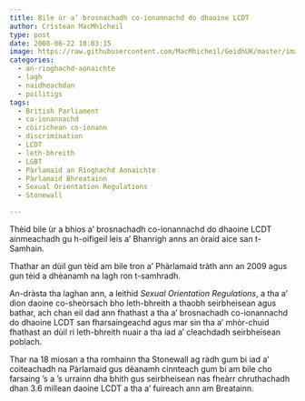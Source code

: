 ```yaml
---
title: Bile ùr a’ brosnachadh co-ionannachd do dhaoine LCDT
author: Crìstean MacMhìcheil
type: post
date: 2008-06-22 18:03:15
image: https://raw.githubusercontent.com/MacMhicheil/GeidhUK/master/images/2008-06-22-bile-ur-a-brosnachadh-co-ionannachd-do-dhaoine-lcdt.jpg
categories:
  - an-rioghachd-aonaichte
  - lagh
  - naidheachdan
  - poilitigs
tags:
  - British Parliament
  - co-ionannachd
  - còirichean co-ionann
  - discrimination
  - LCDT
  - leth-bhreith
  - LGBT
  - Pàrlamaid an Rìoghachd Aonaichte
  - Pàrlamaid Bhreatainn
  - Sexual Orientation Regulations
  - Stonewall

---
```

Thèid bile ùr a bhios a&#8217; brosnachadh co-ionannachd do dhaoine LCDT ainmeachadh gu h-oifigeil leis a&#8217; Bhanrigh anns an òraid aice san t-Samhain.

<!--more-->

Thathar an dùil gun tèid am bile tron a&#8217; Phàrlamaid tràth ann an 2009 agus gun tèid a dhèanamh na lagh ron t-samhradh.

An-dràsta tha laghan ann, a leithid _Sexual Orientation Regulations_, a tha a&#8217; dìon daoine co-sheòrsach bho leth-bhreith a thaobh seirbheisean agus bathar, ach chan eil dad ann fhathast a tha a&#8217; brosnachadh co-ionannachd do dhaoine LCDT san fharsaingeachd agus mar sin tha a&#8217; mhòr-chuid fhathast an dùil ri leth-bhreith nuair a tha iad a&#8217; cleachdadh seirbheisean poblach.

Thar na 18 mìosan a tha romhainn tha Stonewall ag ràdh gum bi iad a&#8217; coiteachadh na Pàrlamaid gus dèanamh cinnteach gum bi am bile cho farsaing &#8217;s a &#8217;s urrainn dha bhith gus seirbheisean nas fheàrr chruthachadh dhan 3.6 millean daoine LCDT a tha a&#8217; fuireach ann am Breatainn.
